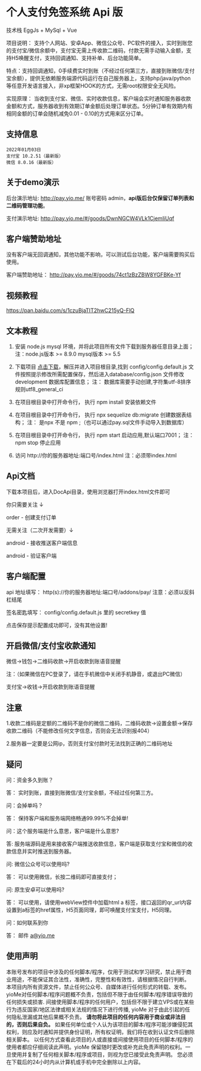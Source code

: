 
# 个人支付免签系统 Api 版

  技术栈 EggJs + MySql + Vue

  项目说明： 支持个人网站、安卓App、微信公众号、PC软件的接入，实时到账您的支付宝/微信余额中，支付宝无需上传收款二维码，付款无需手动输入金额，支持H5唤醒支付，支持回调通知、支持补单、后台功能简单。
  
  特点：支持回调通知，0手续费实时到账（不经过任何第三方，直接到账微信/支付宝余额），提供无依赖服务端源代码运行在自己服务器上，支持php/java/python等任意开发语言接入，非xp框架HOOK的方式，无需root权限安全无风险。

实现原理： 当收到支付宝、微信、实时收款信息，客户端会实时通知服务器收款金额和方式，服务器收到有效期订单金额后处理订单状态。5分钟订单有效期内有相同金额的订单会随机减免0.01 - 0.10的方式用来区分订单。

  
  ## 支持信息
    2022年01月03日
    支付宝 10.2.51（最新版）
    微信 8.0.16（最新版）
  
  ## 关于demo演示
  
  后台演示地址: http://pay.yio.me/ 账号密码 admin，**api版后台仅保留订单列表和二维码管理功能**。
  
  支付演示地址: http://pay.yio.me/#/goods/DwnNGCW4VLk1CjemIiUqf 
  
  ## 客户端赞助地址
  
  没有客户端无回调通知，其他功能不影响，可以测试后台功能，客户端需要购买后使用。

  客户端赞助地址： http://pay.yio.me/#/goods/74ct1zBzZBW8YGFBKe-Yf 
  
  
## 视频教程
    
   https://pan.baidu.com/s/1czuBjaTIT2hwC215yQ-FlQ

## 文本教程

  1. 安装 node.js mysql 环境，并将此项目所有文件下载到服务器任意目录上面；注：node.js版本 >= 8.9.0 mysql版本 >= 5.5

  2. 下载项目 [点击下载](https://github.com/yioMe/nodejs_wx_aipay_api/archive/master.zip "点击下载")，解压并进入项目根目录,找到 config/config.default.js 文件按照提示修改所需配置保存，然后进入database/config.json 文件修改 development 数据库配置信息； 注： 数据库需要手动创建,字符集utf-8排序规则utf8_general_ci

  3. 在项目根目录中打开命令行， 执行 npm install 安装依赖文件

  4. 在项目根目录中打开命令行， 执行 npx sequelize db:migrate  创建数据表结构； 注： 是npx 不是 npm ;（也可以通过pay.sql文件手动导入到数据库）
  
  5. 在项目根目录中打开命令行， 执行 npm start 启动应用,默认端口7001； 注： npm stop 停止应用

  6. 访问 http://你的服务器地址:端口号/index.html 注：必须带index.html


## Api文档

  下载本项目后，进入DocApi目录，使用浏览器打开index.html文件即可

  你只需要关注 ↓

  order - 创建支付订单

  无需关注（二次开发需要）↓

  android - 接收推送客户端信息

  android - 验证客户端
  
 ## 客户端配置

  api 地址填写： http(s)://你的服务器地址:端口号/addons/pay/ 注意：必须以反斜杠结尾

  签名密匙填写： config/config.default.js 里的 secretkey 值

  点击保存提示配置成功即可，没有其他设置!
  
 ## 开启微信/支付宝收款通知
 
  微信->钱包->二维码收款->开启收款到账语音提醒  

  注：（如果微信在PC登录了，请在手机微信中关闭手机静音，或退出PC微信）

  支付宝->收钱->开启收款到账语音提醒
  
 ## 注意
 
  1.收款二维码是定额的二维码不是你的微信二维码，二维码收款->设置金额->保存收款二维码（不能修改任何文字信息，否则会无法识别报404）
  
  2.服务器一定要是公网ip，否则支付宝付款时无法找到正确的二维码地址

 ## 疑问

  问：资金多久到账？

  答： 实时到账，直接到账微信/支付宝余额，不经过任何第三方。

  问：会掉单吗？

  答： 保持客户端和服务端网络畅通99.99%不会掉单!

  问：这个服务端是什么意思，客户端是什么意思?

  答: 服务端源码是用来接收客户端推送收款信息，客户端是获取支付宝和微信的收款信息并实时推送到服务器。

  问: 微信公众号可以使用吗?

  答： 可以使用微信，长按二维码即可直接支付；
   
  问: 原生安卓可以使用吗?
  
  答： 可以使用，请使用webView控件中加载html a 标签，接口返回的qr_url内容设置到a标签的href属性，H5页面同理，即可唤醒支付宝支付，H5同理。
  
  问：如何联系到你
  
  答： 邮件 a@yio.me 
  
  ## 使用声明
  本账号发布的项目中涉及的任何脚本/程序，仅用于测试和学习研究，禁止用于商业用途，不能保证其合法性，准确性，完整性和有效性，请根据情况自行判断。
  本项目内所有资源文件，禁止任何公众号、自媒体进行任何形式的转载、发布。
  yioMe对任何脚本/程序问题概不负责，包括但不限于由任何脚本/程序错误导致的任何损失或损害.
  间接使用脚本/程序的任何用户，包括但不限于建立VPS或在某些行为违反国家/地区法律或相关法规的情况下进行传播, yioMe 对于由此引起的任何隐私泄漏或其他后果概不负责。
  **请勿将此项目的任何内容用于商业或非法目的，否则后果自负。**
  如果任何单位或个人认为该项目的脚本/程序可能涉嫌侵犯其权利，则应及时通知并提供身份证明，所有权证明，我们将在收到认证文件后删除相关脚本。
  以任何方式查看此项目的人或直接或间接使用项目的任何脚本/程序的使用者都应仔细阅读此声明。yioMe 保留随时更改或补充此免责声明的权利。一旦使用并复制了任何相关脚本/程序或项目，则视为您已接受此免责声明。
  您必须在下载后的24小时内从计算机或手机中完全删除以上内容。

 
